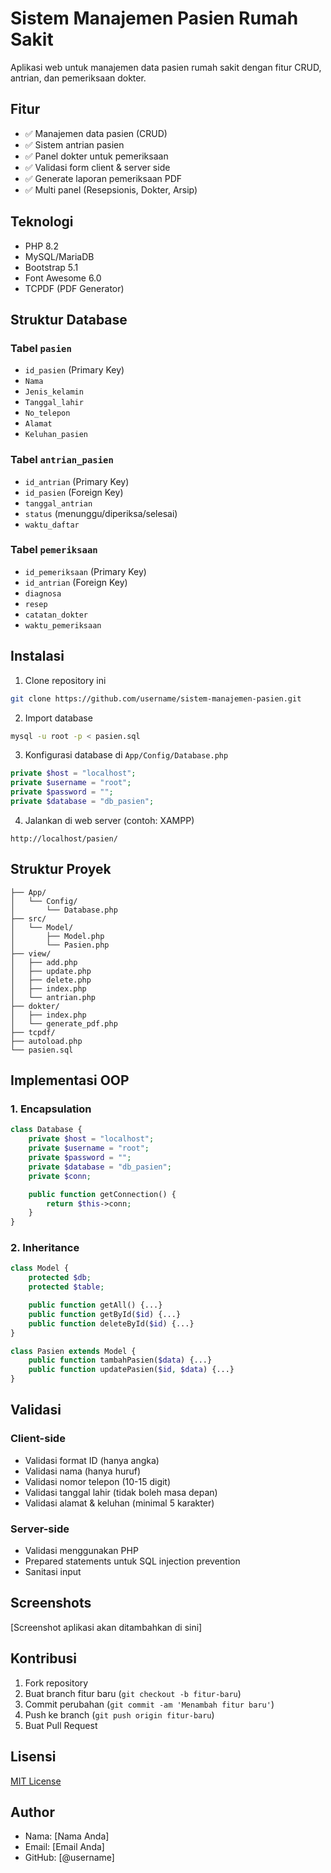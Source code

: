 # Sistem Manajemen Pasien Rumah Sakit

Aplikasi web untuk manajemen data pasien rumah sakit dengan fitur CRUD, antrian, dan pemeriksaan dokter.

## Fitur

- ✅ Manajemen data pasien (CRUD)
- ✅ Sistem antrian pasien
- ✅ Panel dokter untuk pemeriksaan
- ✅ Validasi form client & server side
- ✅ Generate laporan pemeriksaan PDF
- ✅ Multi panel (Resepsionis, Dokter, Arsip)

## Teknologi

- PHP 8.2
- MySQL/MariaDB
- Bootstrap 5.1
- Font Awesome 6.0
- TCPDF (PDF Generator)

## Struktur Database

### Tabel `pasien`
- `id_pasien` (Primary Key)
- `Nama`
- `Jenis_kelamin`
- `Tanggal_lahir`
- `No_telepon`
- `Alamat`
- `Keluhan_pasien`

### Tabel `antrian_pasien`
- `id_antrian` (Primary Key)
- `id_pasien` (Foreign Key)
- `tanggal_antrian`
- `status` (menunggu/diperiksa/selesai)
- `waktu_daftar`

### Tabel `pemeriksaan`
- `id_pemeriksaan` (Primary Key)
- `id_antrian` (Foreign Key)
- `diagnosa`
- `resep`
- `catatan_dokter`
- `waktu_pemeriksaan`

## Instalasi

1. Clone repository ini
```bash
git clone https://github.com/username/sistem-manajemen-pasien.git
```

2. Import database
```bash
mysql -u root -p < pasien.sql
```

3. Konfigurasi database di `App/Config/Database.php`
```php
private $host = "localhost";
private $username = "root";
private $password = "";
private $database = "db_pasien";
```

4. Jalankan di web server (contoh: XAMPP)
```
http://localhost/pasien/
```

## Struktur Proyek

```
├── App/
│   └── Config/
│       └── Database.php
├── src/
│   └── Model/
│       ├── Model.php
│       └── Pasien.php
├── view/
│   ├── add.php
│   ├── update.php
│   ├── delete.php
│   ├── index.php
│   └── antrian.php
├── dokter/
│   ├── index.php
│   └── generate_pdf.php
├── tcpdf/
├── autoload.php
└── pasien.sql
```

## Implementasi OOP

### 1. Encapsulation
```php
class Database {
    private $host = "localhost";
    private $username = "root";
    private $password = "";
    private $database = "db_pasien";
    private $conn;

    public function getConnection() {
        return $this->conn;
    }
}
```

### 2. Inheritance
```php
class Model {
    protected $db;
    protected $table;

    public function getAll() {...}
    public function getById($id) {...}
    public function deleteById($id) {...}
}

class Pasien extends Model {
    public function tambahPasien($data) {...}
    public function updatePasien($id, $data) {...}
}
```

## Validasi

### Client-side
- Validasi format ID (hanya angka)
- Validasi nama (hanya huruf)
- Validasi nomor telepon (10-15 digit)
- Validasi tanggal lahir (tidak boleh masa depan)
- Validasi alamat & keluhan (minimal 5 karakter)

### Server-side
- Validasi menggunakan PHP
- Prepared statements untuk SQL injection prevention
- Sanitasi input

## Screenshots

[Screenshot aplikasi akan ditambahkan di sini]

## Kontribusi

1. Fork repository
2. Buat branch fitur baru (`git checkout -b fitur-baru`)
3. Commit perubahan (`git commit -am 'Menambah fitur baru'`)
4. Push ke branch (`git push origin fitur-baru`)
5. Buat Pull Request

## Lisensi

[MIT License](LICENSE)

## Author

- Nama: [Nama Anda]
- Email: [Email Anda]
- GitHub: [@username] 